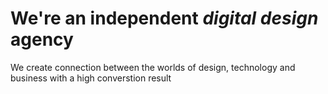  # We're an independent _digital design_ agency

 We create connection between the worlds of design, technology and business with a high converstion result

 
